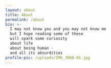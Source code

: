 ```yaml
---
layout: about
title: About
permalink: /about
bio: >-
  I may not know you and you may not know me
  but I hope reading some of these 
  will spark some curiosity 
  about life
  about being human - 
  and all its absurdities 
profile-pic: /uploads/IMG_3068-01.jpg
---
```

